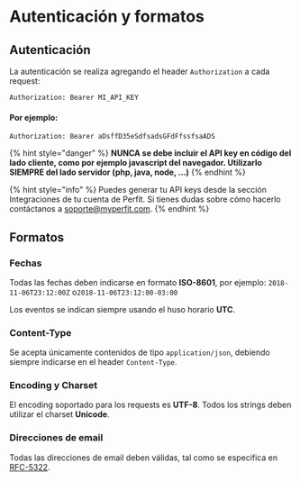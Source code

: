 # Autenticación y formatos

## Autenticación

La autenticación se realiza agregando el header `Authorization` a cada request: 

```text
Authorization: Bearer MI_API_KEY
```

#### Por ejemplo:

```text
Authorization: Bearer aDsffD35eSdfsadsGFdFfssfsaADS
```

{% hint style="danger" %}
**NUNCA se debe incluir el API key en código del lado cliente, como por ejemplo javascript del navegador. Utilizarlo SIEMPRE del lado servidor \(php, java, node, …\)**
{% endhint %}

{% hint style="info" %}
Puedes generar tu API keys desde la sección Integraciones de tu cuenta de Perfit. Si tienes dudas sobre cómo hacerlo contáctanos a [soporte@myperfit.com](mailto:soporte@myperfit.com).
{% endhint %}

## Formatos

### Fechas

Todas las fechas deben indicarse en formato **ISO-8601**, por ejemplo: `2018-11-06T23:12:00Z` o`2018-11-06T23:12:00-03:00`

Los eventos se indican siempre usando el huso horario **UTC**.

### Content-Type

Se acepta únicamente contenidos de tipo `application/json`, debiendo siempre indicarse en el header `Content-Type`.

### Encoding y Charset

El encoding soportado para los requests es **UTF-8**. Todos los strings deben utilizar el charset **Unicode**.

### Direcciones de email

Todas las direcciones de email deben válidas, tal como se especifica en [RFC-5322](https://tools.ietf.org/html/rfc5322#section-3.4.1).



